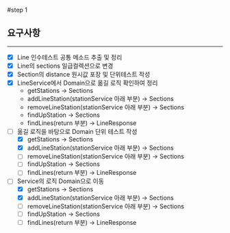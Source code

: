 #step 1

## 요구사항

---

- [X] Line 인수테스트 공통 메소드 추출 및 정리
- [X] Line의 sections 일급컬렉션으로 변경
- [X] Section의 distance 원시값 포장 및 단위테스트 작성
- [X] LineService에서 Domain으로 옮길 로직 확인하여 정리
  - getStations -> Sections
  - addLineStation(stationService 아래 부분) -> Sections
  - removeLineStation(stationService 아래 부분) -> Sections
  - findUpStation -> Sections
  - findLines(return 부분) -> LineResponse
- [ ] 옮길 로직을 바탕으로 Domain 단위 테스트 작성
  - [X] getStations -> Sections
  - [X] addLineStation(stationService 아래 부분) -> Sections
  - [ ] removeLineStation(stationService 아래 부분) -> Sections
  - [ ] findUpStation -> Sections
  - [ ] findLines(return 부분) -> LineResponse
- [ ] Service의 로직 Domain으로 이동
  - [X] getStations -> Sections
  - [X] addLineStation(stationService 아래 부분) -> Sections
  - [ ] removeLineStation(stationService 아래 부분) -> Sections
  - [ ] findUpStation -> Sections
  - [ ] findLines(return 부분) -> LineResponse
